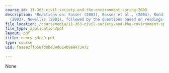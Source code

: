 ```yaml
---
course_id: 11-363-civil-society-and-the-environment-spring-2005
description: 'Reactions on: Sasser (2001), Sasser et al., (2004), Rondinelli and London?s
  (2003), Newell?s (2001), followed by the questions based on readings.'
file_location: /coursemedia/11-363-civil-society-and-the-environment-spring-2005/faaee2ff658fd0be39d614b9e9473472_nancy_odeh9.pdf
file_type: application/pdf
layout: pdf
title: nancy_odeh9.pdf
type: course
uid: faaee2ff658fd0be39d614b9e9473472

---
```

None